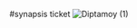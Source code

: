 #synapsis ticket
![Diptamoy (1)](https://user-images.githubusercontent.com/91617575/214023410-5e0be577-e18f-48c9-94f5-d0cb2b878458.png)
